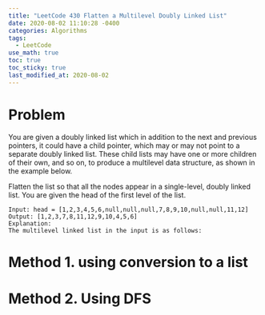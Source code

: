 ```yaml
---
title: "LeetCode 430 Flatten a Multilevel Doubly Linked List"
date: 2020-08-02 11:10:28 -0400
categories: Algorithms
tags:
  - LeetCode
use_math: true
toc: true
toc_sticky: true
last_modified_at: 2020-08-02
---
```


# Problem 
  
  You are given a doubly linked list which in addition to the next and previous pointers, it could have a child pointer, which may or may not point to a separate doubly linked list. These child lists may have one or more children of their own, and so on, to produce a multilevel data structure, as shown in the example below.

Flatten the list so that all the nodes appear in a single-level, doubly linked list. You are given the head of the first level of the list.
  
  ```
  Input: head = [1,2,3,4,5,6,null,null,null,7,8,9,10,null,null,11,12]
  Output: [1,2,3,7,8,11,12,9,10,4,5,6]
  Explanation:
  The multilevel linked list in the input is as follows:
  ```
  

# Method 1. using conversion to a list 

<script src="https://gist.github.com/gimoonnam/ba11cccd166cf8c6d1c0efb9ea544cbc.js"></script>


# Method 2. Using DFS 

<script src="https://gist.github.com/gimoonnam/804016b0d6f7d2c5ff1a68f3495feb87.js"></script>

